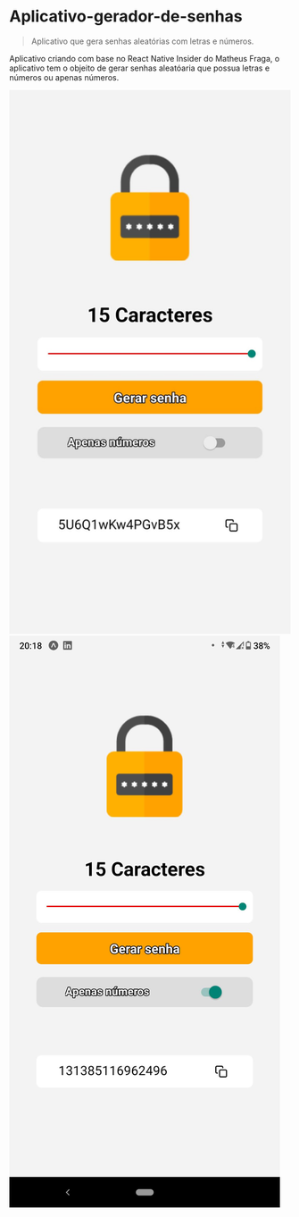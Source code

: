 # Aplicativo-gerador-de-senhas
> Aplicativo que gera senhas aleatórias com letras e números.

Aplicativo criando com base no React Native Insider do Matheus Fraga, o aplicativo tem o objeito de gerar senhas aleatóaria que possua letras e números ou apenas números.

![](header-1.png)
![](header-2.png)

